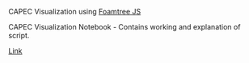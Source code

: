 CAPEC Visualization using [Foamtree JS](https://carrotsearch.com/foamtree/) 

CAPEC Visualization Notebook - Contains working and explanation of script.

[Link]()

